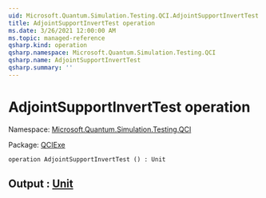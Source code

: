 ```yaml
---
uid: Microsoft.Quantum.Simulation.Testing.QCI.AdjointSupportInvertTest
title: AdjointSupportInvertTest operation
ms.date: 3/26/2021 12:00:00 AM
ms.topic: managed-reference
qsharp.kind: operation
qsharp.namespace: Microsoft.Quantum.Simulation.Testing.QCI
qsharp.name: AdjointSupportInvertTest
qsharp.summary: ''
---
```


# AdjointSupportInvertTest operation

Namespace: [Microsoft.Quantum.Simulation.Testing.QCI](xref:Microsoft.Quantum.Simulation.Testing.QCI)

Package: [QCIExe](https://nuget.org/packages/QCIExe)




```qsharp
operation AdjointSupportInvertTest () : Unit
```


## Output : [Unit](xref:microsoft.quantum.lang-ref.unit)

